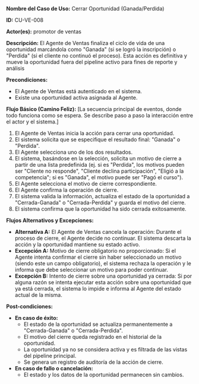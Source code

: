 **Nombre del Caso de Uso:** Cerrar Oportunidad (Ganada/Perdida)

**ID:** CU-VE-008

**Actor(es):** promotor de ventas

**Descripción:** El Agente de Ventas finaliza el ciclo de vida de una oportunidad marcándola como "Ganada" (si se logró la inscripción) o "Perdida" (si el cliente no continuó el proceso). Esta acción es definitiva y mueve la oportunidad fuera del pipeline activo para fines de reporte y análisis

**Precondiciones:**

* El Agente de Ventas está autenticado en el sistema.
* Existe una oportunidad activa asignada al Agente.

**Flujo Básico (Camino Feliz):** [La secuencia principal de eventos, donde todo funciona como se espera. Se describe paso a paso la interacción entre el actor y el sistema.]

1. El Agente de Ventas inicia la acción para cerrar una oportunidad.
2. El sistema solicita que se especifique el resultado final: "Ganada" o "Perdida".
3. El Agente selecciona uno de los dos resultados.
4. El sistema, basándose en la selección, solicita un motivo de cierre a partir de una lista predefinida (ej. si es "Perdida", los motivos pueden ser "Cliente no responde", "Cliente declina participación", "Eligió a la competencia"; si es "Ganada", el motivo puede ser "Pagó el curso").
5. El Agente selecciona el motivo de cierre correspondiente.
6. El Agente confirma la operación de cierre.
7. El sistema valida la información, actualiza el estado de la oportunidad a "Cerrada-Ganada" o "Cerrada-Perdida" y guarda el motivo del cierre.
8. El sistema confirma que la oportunidad ha sido cerrada exitosamente.

**Flujos Alternativos y Excepciones:**

* **Alternativa A:** El Agente de Ventas cancela la operación: Durante el proceso de cierre, el Agente decide no continuar. El sistema descarta la acción y la oportunidad mantiene su estado activo.
* **Excepción A:** Motivo de cierre obligatorio no proporcionado: Si el Agente intenta confirmar el cierre sin haber seleccionado un motivo (siendo este un campo obligatorio), el sistema rechaza la operación y le informa que debe seleccionar un motivo para poder continuar.
* **Excepción B:** Intento de cierre sobre una oportunidad ya cerrada: Si por alguna razón se intenta ejecutar esta acción sobre una oportunidad que ya está cerrada, el sistema lo impide e informa al Agente del estado actual de la misma.

**Post-condiciones:**

* **En caso de éxito:**
  + El estado de la oportunidad se actualiza permanentemente a "Cerrada-Ganada" o "Cerrada-Perdida".
  + El motivo del cierre queda registrado en el historial de la oportunidad.
  + La oportunidad ya no se considera activa y es filtrada de las vistas del pipeline principal.
  + Se genera un registro de auditoría de la acción de cierre.
* **En caso de fallo o cancelación:**
  + El estado y los datos de la oportunidad permanecen sin cambios.